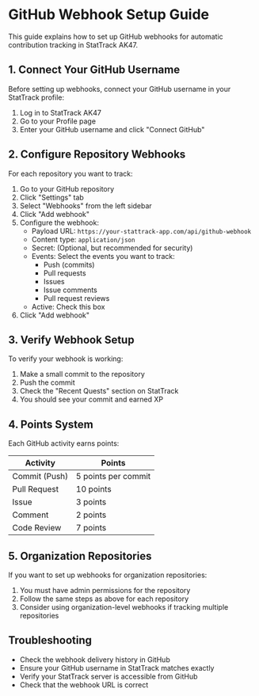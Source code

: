 # GitHub Webhook Setup Guide

This guide explains how to set up GitHub webhooks for automatic contribution tracking in StatTrack AK47.

## 1. Connect Your GitHub Username

Before setting up webhooks, connect your GitHub username in your StatTrack profile:

1. Log in to StatTrack AK47
2. Go to your Profile page
3. Enter your GitHub username and click "Connect GitHub"

## 2. Configure Repository Webhooks

For each repository you want to track:

1. Go to your GitHub repository
2. Click "Settings" tab
3. Select "Webhooks" from the left sidebar
4. Click "Add webhook"
5. Configure the webhook:
   - Payload URL: `https://your-stattrack-app.com/api/github-webhook`
   - Content type: `application/json`
   - Secret: (Optional, but recommended for security)
   - Events: Select the events you want to track:
     - Push (commits)
     - Pull requests
     - Issues
     - Issue comments
     - Pull request reviews
   - Active: Check this box
6. Click "Add webhook"

## 3. Verify Webhook Setup

To verify your webhook is working:

1. Make a small commit to the repository
2. Push the commit
3. Check the "Recent Quests" section on StatTrack
4. You should see your commit and earned XP

## 4. Points System

Each GitHub activity earns points:

| Activity      | Points              |
| ------------- | ------------------- |
| Commit (Push) | 5 points per commit |
| Pull Request  | 10 points           |
| Issue         | 3 points            |
| Comment       | 2 points            |
| Code Review   | 7 points            |

## 5. Organization Repositories

If you want to set up webhooks for organization repositories:

1. You must have admin permissions for the repository
2. Follow the same steps as above for each repository
3. Consider using organization-level webhooks if tracking multiple repositories

## Troubleshooting

- Check the webhook delivery history in GitHub
- Ensure your GitHub username in StatTrack matches exactly
- Verify your StatTrack server is accessible from GitHub
- Check that the webhook URL is correct
